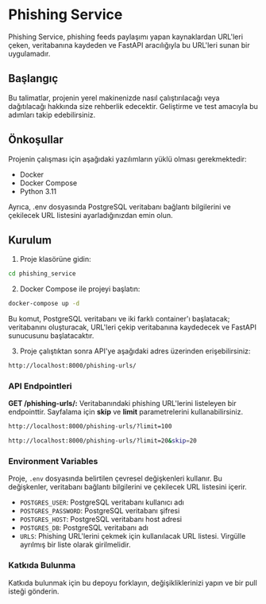 # Phishing Service

Phishing Service, phishing feeds paylaşımı yapan kaynaklardan URL'leri çeken, veritabanına kaydeden ve FastAPI aracılığıyla bu URL'leri sunan bir uygulamadır.

## Başlangıç

Bu talimatlar, projenin yerel makinenizde nasıl çalıştırılacağı veya dağıtılacağı hakkında size rehberlik edecektir. Geliştirme ve test amacıyla bu adımları takip edebilirsiniz.

## Önkoşullar

Projenin çalışması için aşağıdaki yazılımların yüklü olması gerekmektedir:

- Docker
- Docker Compose
- Python 3.11

Ayrıca, .env dosyasında PostgreSQL veritabanı bağlantı bilgilerini ve çekilecek URL listesini ayarladığınızdan emin olun.

## Kurulum

1. Proje klasörüne gidin:

```bash
cd phishing_service
```

2. Docker Compose ile projeyi başlatın:

```bash
docker-compose up -d
```
Bu komut, PostgreSQL veritabanı ve iki farklı container'ı başlatacak; veritabanını oluşturacak, URL'leri çekip veritabanına kaydedecek ve FastAPI sunucusunu başlatacaktır.

3. Proje çalıştıktan sonra API'ye aşağıdaki adres üzerinden erişebilirsiniz:

```bash
http://localhost:8000/phishing-urls/
```

### API Endpointleri

**GET /phishing-urls/:** Veritabanındaki phishing URL'lerini listeleyen bir endpointtir. Sayfalama için **skip** ve **limit** parametrelerini kullanabilirsiniz.

```bash
http://localhost:8000/phishing-urls/?limit=100

http://localhost:8000/phishing-urls/?limit=20&skip=20
```

### Environment Variables

Proje, `.env` dosyasında belirtilen çevresel değişkenleri kullanır. Bu değişkenler, veritabanı bağlantı bilgilerini ve çekilecek URL listesini içerir.

- `POSTGRES_USER`: PostgreSQL veritabanı kullanıcı adı
- `POSTGRES_PASSWORD`: PostgreSQL veritabanı şifresi
- `POSTGRES_HOST`: PostgreSQL veritabanı host adresi
- `POSTGRES_DB`: PostgreSQL veritabanı adı
- `URLS`: Phishing URL'lerini çekmek için kullanılacak URL listesi. Virgülle ayrılmış bir liste olarak girilmelidir.

### Katkıda Bulunma

Katkıda bulunmak için bu depoyu forklayın, değişikliklerinizi yapın ve bir pull isteği gönderin.

